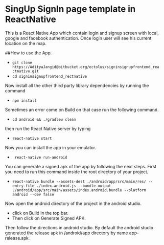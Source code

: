 # SingUp SignIn page template in ReactNative
This is a React Native App which contain login and signup screen with local, google and facebook authentication. Once login user will see his current location on the map.

##How to use the App.



 - `git clone https://AdityaJangid@bitbucket.org/ectolus/signinsignupfrontend_reactnative.git`
 - `cd signinsignupfrontend_rectnative`

 Now install all the other third party library dependencies by running the command

 - `npm install`

Sometimes an error come on Build on that case run the following command.

  - `cd android && ./gradlew clean `

then run the React Native server by typing

  - `react-native start `

Now you can install the app in your emulator.

- ` react-native run-android`

You can generate a signed apk of the app by following the next steps.
First you need to run this command inside the root directory of your project.

- `react-native bundle --assets-dest ./android/app/src/main/res/ --entry-file ./index.android.js --bundle-output ./android/app/src/main/assets/index.android.bundle --platform android --dev false`

Now open the android directory of the project in the android studio.

- click on Build in the top bar.
- Then click on Generate Signed APK.

Then follow the directions in android studio. By default the android studio generated the release apk in /android/app directory by name app-release.apk.
